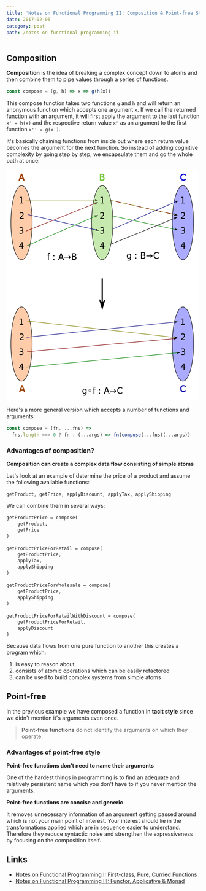 ```yaml
---
title: 'Notes on Functional Programming II: Composition & Point-free Style'
date: 2017-02-06
category: post
path: /notes-on-functional-programming-ii
---
```


## Composition

**Composition** is the idea of breaking a complex concept down to atoms and then combine them to pipe values through a series of functions.

```js
const compose = (g, h) => x => g(h(x))
```

This compose function takes two functions `g` and `h` and will return an anonymous function which accepts one argument `x`. If we call the returned function with an argument, it will first apply the argument to the last function `x' = h(x)` and the respective return value `x'` as an argument to the first function `x'' = g(x')`.

It's basically chaining functions from inside out where each return value becomes the argument for the next function. So instead of adding cognitive complexity by going step by step, we encapsulate them and go the whole path at once:

![composition](images/composition.png)

Here's a more general version which accepts a number of functions and arguments:

```js
const compose = (fn, ...fns) =>
  fns.length === 0 ? fn : (...args) => fn(compose(...fns)(...args))
```

### Advantages of composition?

**Composition can create a complex data flow consisting of simple atoms**

Let's look at an example of determine the price of a product and assume the following available functions:

```
getProduct, getPrice, applyDiscount, applyTax, applyShipping
```

We can combine them in several ways:

```
getProductPrice = compose(
    getProduct,
    getPrice
)

getProductPriceForRetail = compose(
    getProductPrice,
    applyTax,
    applyShipping
)

getProductPriceForWholesale = compose(
    getProductPrice,
    applyShipping
)

getProductPriceForRetailWithDiscount = compose(
    getProductPriceForRetail,
    applyDiscount
)
```

Because data flows from one pure function to another this creates a program which:

1. is easy to reason about
2. consists of atomic operations which can be easily refactored
3. can be used to build complex systems from simple atoms

## Point-free

In the previous example we have composed a function in **tacit style** since we didn't mention it's arguments even once.

> **Point-free functions** do not identify the arguments on which they operate.

### Advantages of point-free style

**Point-free functions don't need to name their arguments**

One of the hardest things in programming is to find an adequate and relatively persistent name which you don't have to if you never mention the arguments.

**Point-free functions are concise and generic**

It removes unnecessary information of an argument getting passed around which is not your main point of interest. Your interest should lie in the transformations applied which are in sequence easier to understand. Therefore they reduce syntactic noise and strengthen the expressiveness by focusing on the composition itself.

## Links

- [Notes on Functional Programming I: First-class, Pure, Curried Functions](/notes-on-functional-programming-i)
- [Notes on Functional Programming III: Functor, Applicative & Monad](/notes-on-functional-programming-iii)
